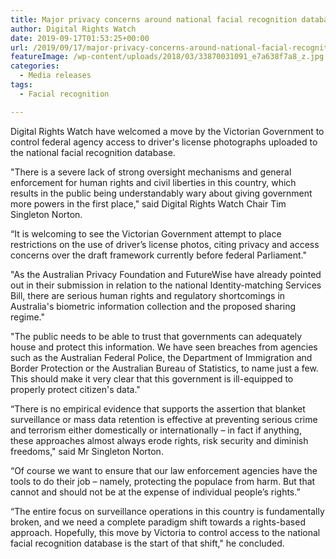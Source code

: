 ```yaml
---
title: Major privacy concerns around national facial recognition database
author: Digital Rights Watch
date: 2019-09-17T01:53:25+00:00
url: /2019/09/17/major-privacy-concerns-around-national-facial-recognition-database/
featureImage: /wp-content/uploads/2018/03/33870031091_e7a638f7a8_z.jpg
categories:
  - Media releases
tags:
  - Facial recognition

---
```

Digital Rights Watch have welcomed a move by the Victorian Government to control federal agency access to driver's license photographs uploaded to the national facial recognition database.

"There is a severe lack of strong oversight mechanisms and general enforcement for human rights and civil liberties in this country, which results in the public being understandably wary about giving government more powers in the first place," said Digital Rights Watch Chair Tim Singleton Norton.

&#8220;It is welcoming to see the Victorian Government attempt to place restrictions on the use of driver&#8217;s license photos, citing privacy and access concerns over the draft framework currently before federal Parliament."

"As the Australian Privacy Foundation and FutureWise have already pointed out in their submission in relation to the national Identity-matching Services Bill, there are serious human rights and regulatory shortcomings in Australia's biometric information collection and the proposed sharing regime."

"The public needs to be able to trust that governments can adequately house and protect this information. We have seen breaches from agencies such as the Australian Federal Police, the Department of Immigration and Border Protection or the Australian Bureau of Statistics, to name just a few. This should make it very clear that this government is ill-equipped to properly protect citizen's data."

&#8220;There is no empirical evidence that supports the assertion that blanket surveillance or mass data retention is effective at preventing serious crime and terrorism either domestically or internationally – in fact if anything, these approaches almost always erode rights, risk security and diminish freedoms," said Mr Singleton Norton.

&#8220;Of course we want to ensure that our law enforcement agencies have the tools to do their job &#8211; namely, protecting the populace from harm. But that cannot and should not be at the expense of individual people&#8217;s rights.&#8221;

&#8220;The entire focus on surveillance operations in this country is fundamentally broken, and we need a complete paradigm shift towards a rights-based approach. Hopefully, this move by Victoria to control access to the national facial recognition database is the start of that shift," he concluded.
